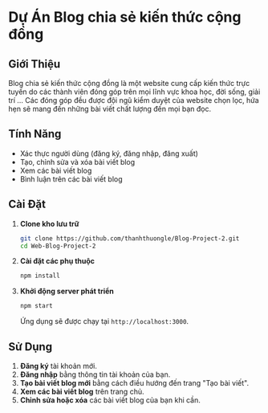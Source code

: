 # Dự Án Blog chia sẻ kiến thức cộng đồng

## Giới Thiệu
Blog chia sẻ kiến thức cộng đồng là một website cung cấp kiến thức trực tuyến do các thành viên đóng góp trên mọi lĩnh vực khoa học, đời sống, giải trí … Các đóng góp đều được đội ngũ kiểm duyệt của website chọn lọc, hứa hẹn sẽ mang đến những bài viết chất lượng đến mọi bạn đọc. 
## Tính Năng
- Xác thực người dùng (đăng ký, đăng nhập, đăng xuất)
- Tạo, chỉnh sửa và xóa bài viết blog
- Xem các bài viết blog
- Bình luận trên các bài viết blog

## Cài Đặt

1. **Clone kho lưu trữ**
    ```sh
    git clone https://github.com/thanhthuongle/Blog-Project-2.git
    cd Web-Blog-Project-2
    ```

2. **Cài đặt các phụ thuộc**
    ```sh
    npm install
    ```

3. **Khởi động server phát triển**
    ```sh
    npm start
    ```

    Ứng dụng sẽ được chạy tại `http://localhost:3000`.

## Sử Dụng

1. **Đăng ký** tài khoản mới.
2. **Đăng nhập** bằng thông tin tài khoản của bạn.
3. **Tạo bài viết blog mới** bằng cách điều hướng đến trang "Tạo bài viết".
4. **Xem các bài viết blog** trên trang chủ.
5. **Chỉnh sửa hoặc xóa** các bài viết blog của bạn khi cần.
